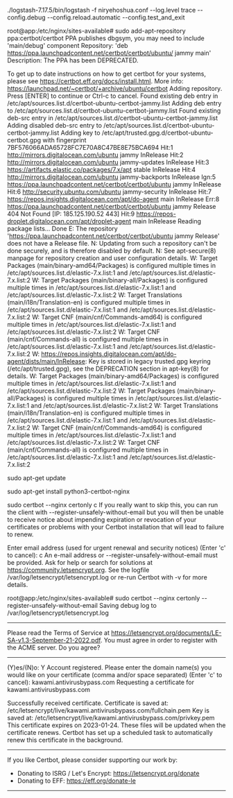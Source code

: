 ./logstash-7.17.5/bin/logstash -f niryehoshua.conf --log.level trace --config.debug --config.reload.automatic --config.test_and_exit

root@app:/etc/nginx/sites-available# sudo add-apt-repository ppa:certbot/certbot
PPA publishes dbgsym, you may need to include 'main/debug' component
Repository: 'deb https://ppa.launchpadcontent.net/certbot/certbot/ubuntu/ jammy main'
Description:
The PPA has been DEPRECATED.

To get up to date instructions on how to get certbot for your systems, please see https://certbot.eff.org/docs/install.html.
More info: https://launchpad.net/~certbot/+archive/ubuntu/certbot
Adding repository.
Press [ENTER] to continue or Ctrl-c to cancel.
Found existing deb entry in /etc/apt/sources.list.d/certbot-ubuntu-certbot-jammy.list
Adding deb entry to /etc/apt/sources.list.d/certbot-ubuntu-certbot-jammy.list
Found existing deb-src entry in /etc/apt/sources.list.d/certbot-ubuntu-certbot-jammy.list
Adding disabled deb-src entry to /etc/apt/sources.list.d/certbot-ubuntu-certbot-jammy.list
Adding key to /etc/apt/trusted.gpg.d/certbot-ubuntu-certbot.gpg with fingerprint 7BF576066ADA65728FC7E70A8C47BE8E75BCA694
Hit:1 http://mirrors.digitalocean.com/ubuntu jammy InRelease
Hit:2 http://mirrors.digitalocean.com/ubuntu jammy-updates InRelease
Hit:3 https://artifacts.elastic.co/packages/7.x/apt stable InRelease
Hit:4 http://mirrors.digitalocean.com/ubuntu jammy-backports InRelease
Ign:5 https://ppa.launchpadcontent.net/certbot/certbot/ubuntu jammy InRelease
Hit:6 http://security.ubuntu.com/ubuntu jammy-security InRelease
Hit:7 https://repos.insights.digitalocean.com/apt/do-agent main InRelease
Err:8 https://ppa.launchpadcontent.net/certbot/certbot/ubuntu jammy Release
  404  Not Found [IP: 185.125.190.52 443]
Hit:9 https://repos-droplet.digitalocean.com/apt/droplet-agent main InRelease
Reading package lists... Done
E: The repository 'https://ppa.launchpadcontent.net/certbot/certbot/ubuntu jammy Release' does not have a Release file.
N: Updating from such a repository can't be done securely, and is therefore disabled by default.
N: See apt-secure(8) manpage for repository creation and user configuration details.
W: Target Packages (main/binary-amd64/Packages) is configured multiple times in /etc/apt/sources.list.d/elastic-7.x.list:1 and /etc/apt/sources.list.d/elastic-7.x.list:2
W: Target Packages (main/binary-all/Packages) is configured multiple times in /etc/apt/sources.list.d/elastic-7.x.list:1 and /etc/apt/sources.list.d/elastic-7.x.list:2
W: Target Translations (main/i18n/Translation-en) is configured multiple times in /etc/apt/sources.list.d/elastic-7.x.list:1 and /etc/apt/sources.list.d/elastic-7.x.list:2
W: Target CNF (main/cnf/Commands-amd64) is configured multiple times in /etc/apt/sources.list.d/elastic-7.x.list:1 and /etc/apt/sources.list.d/elastic-7.x.list:2
W: Target CNF (main/cnf/Commands-all) is configured multiple times in /etc/apt/sources.list.d/elastic-7.x.list:1 and /etc/apt/sources.list.d/elastic-7.x.list:2
W: https://repos.insights.digitalocean.com/apt/do-agent/dists/main/InRelease: Key is stored in legacy trusted.gpg keyring (/etc/apt/trusted.gpg), see the DEPRECATION section in apt-key(8) for details.
W: Target Packages (main/binary-amd64/Packages) is configured multiple times in /etc/apt/sources.list.d/elastic-7.x.list:1 and /etc/apt/sources.list.d/elastic-7.x.list:2
W: Target Packages (main/binary-all/Packages) is configured multiple times in /etc/apt/sources.list.d/elastic-7.x.list:1 and /etc/apt/sources.list.d/elastic-7.x.list:2
W: Target Translations (main/i18n/Translation-en) is configured multiple times in /etc/apt/sources.list.d/elastic-7.x.list:1 and /etc/apt/sources.list.d/elastic-7.x.list:2
W: Target CNF (main/cnf/Commands-amd64) is configured multiple times in /etc/apt/sources.list.d/elastic-7.x.list:1 and /etc/apt/sources.list.d/elastic-7.x.list:2
W: Target CNF (main/cnf/Commands-all) is configured multiple times in /etc/apt/sources.list.d/elastic-7.x.list:1 and /etc/apt/sources.list.d/elastic-7.x.list:2


sudo apt-get update

sudo apt-get install python3-certbot-nginx

sudo certbot --nginx certonly
c
If you really want to skip this, you can run the client with
--register-unsafely-without-email but you will then be unable to receive notice
about impending expiration or revocation of your certificates or problems with
your Certbot installation that will lead to failure to renew.

Enter email address (used for urgent renewal and security notices)
 (Enter 'c' to cancel): c
An e-mail address or --register-unsafely-without-email must be provided.
Ask for help or search for solutions at https://community.letsencrypt.org. See the logfile /var/log/letsencrypt/letsencrypt.log or re-run Certbot with -v for more details.

root@app:/etc/nginx/sites-available# sudo certbot --nginx certonly --register-unsafely-without-email
Saving debug log to /var/log/letsencrypt/letsencrypt.log

- - - - - - - - - - - - - - - - - - - - - - - - - - - - - - - - - - - - - - - -
Please read the Terms of Service at
https://letsencrypt.org/documents/LE-SA-v1.3-September-21-2022.pdf. You must
agree in order to register with the ACME server. Do you agree?
- - - - - - - - - - - - - - - - - - - - - - - - - - - - - - - - - - - - - - - -
(Y)es/(N)o: Y
Account registered.
Please enter the domain name(s) you would like on your certificate (comma and/or
space separated) (Enter 'c' to cancel): kawami.antivirusbypass.com
Requesting a certificate for kawami.antivirusbypass.com

Successfully received certificate.
Certificate is saved at: /etc/letsencrypt/live/kawami.antivirusbypass.com/fullchain.pem
Key is saved at:         /etc/letsencrypt/live/kawami.antivirusbypass.com/privkey.pem
This certificate expires on 2023-01-24.
These files will be updated when the certificate renews.
Certbot has set up a scheduled task to automatically renew this certificate in the background.

- - - - - - - - - - - - - - - - - - - - - - - - - - - - - - - - - - - - - - - -
If you like Certbot, please consider supporting our work by:
 * Donating to ISRG / Let's Encrypt:   https://letsencrypt.org/donate
 * Donating to EFF:                    https://eff.org/donate-le
- - - - - - - - - - - - - - - - - - - - - - - - - - - - - - - - - - - - - - - -


